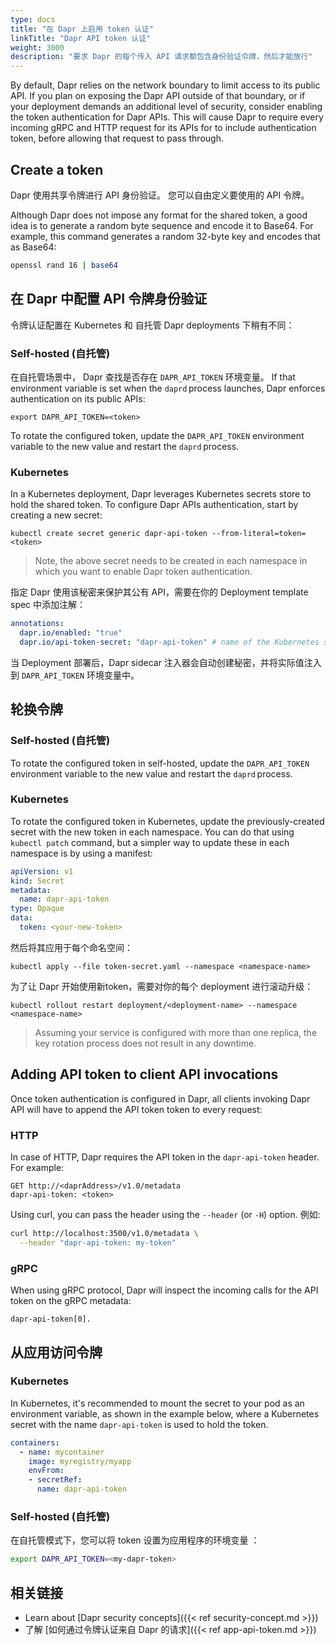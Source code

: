 ```yaml
---
type: docs
title: "在 Dapr 上启用 token 认证"
linkTitle: "Dapr API token 认证"
weight: 3000
description: "要求 Dapr 的每个传入 API 请求都包含身份验证令牌，然后才能放行"
---
```


By default, Dapr relies on the network boundary to limit access to its public API. If you plan on exposing the Dapr API outside of that boundary, or if your deployment demands an additional level of security, consider enabling the token authentication for Dapr APIs. This will cause Dapr to require every incoming gRPC and HTTP request for its APIs for to include authentication token, before allowing that request to pass through.

## Create a token

Dapr 使用共享令牌进行 API 身份验证。 您可以自由定义要使用的 API 令牌。

Although Dapr does not impose any format for the shared token, a good idea is to generate a random byte sequence and encode it to Base64. For example, this command generates a random 32-byte key and encodes that as Base64:

```sh
openssl rand 16 | base64
```

## 在 Dapr 中配置 API 令牌身份验证

令牌认证配置在 Kubernetes 和 自托管 Dapr deployments 下稍有不同：

### Self-hosted (自托管)

在自托管场景中， Dapr 查找是否存在 `DAPR_API_TOKEN` 环境变量。 If that environment variable is set when the `daprd` process launches, Dapr enforces authentication on its public APIs:

```shell
export DAPR_API_TOKEN=<token>
```

To rotate the configured token, update the `DAPR_API_TOKEN` environment variable to the new value and restart the `daprd` process.

### Kubernetes

In a Kubernetes deployment, Dapr leverages Kubernetes secrets store to hold the shared token. To configure Dapr APIs authentication, start by creating a new secret:

```shell
kubectl create secret generic dapr-api-token --from-literal=token=<token>
```

> Note, the above secret needs to be created in each namespace in which you want to enable Dapr token authentication.

指定 Dapr 使用该秘密来保护其公有 API，需要在你的 Deployment template spec 中添加注解：

```yaml
annotations:
  dapr.io/enabled: "true"
  dapr.io/api-token-secret: "dapr-api-token" # name of the Kubernetes secret
```

当 Deployment 部署后，Dapr sidecar 注入器会自动创建秘密，并将实际值注入到 `DAPR_API_TOKEN` 环境变量中。

## 轮换令牌

### Self-hosted (自托管)

To rotate the configured token in self-hosted, update the `DAPR_API_TOKEN` environment variable to the new value and restart the `daprd` process.

### Kubernetes

To rotate the configured token in Kubernetes, update the previously-created secret with the new token in each namespace. You can do that using `kubectl patch` command, but a simpler way to update these in each namespace is by using a manifest:

```yaml
apiVersion: v1
kind: Secret
metadata:
  name: dapr-api-token
type: Opaque
data:
  token: <your-new-token>
```

然后将其应用于每个命名空间：

```shell
kubectl apply --file token-secret.yaml --namespace <namespace-name>
```

为了让 Dapr 开始使用新token，需要对你的每个 deployment 进行滚动升级：

```shell
kubectl rollout restart deployment/<deployment-name> --namespace <namespace-name>
```

> Assuming your service is configured with more than one replica, the key rotation process does not result in any downtime.

## Adding API token to client API invocations

Once token authentication is configured in Dapr, all clients invoking Dapr API will have to append the API token token to every request:

### HTTP

In case of HTTP, Dapr requires the API token in the `dapr-api-token` header. For example:

```text
GET http://<daprAddress>/v1.0/metadata
dapr-api-token: <token>
```

Using curl, you can pass the header using the `--header` (or `-H`) option. 例如:

```sh
curl http://localhost:3500/v1.0/metadata \
  --header "dapr-api-token: my-token"
```

### gRPC

When using gRPC protocol, Dapr will inspect the incoming calls for the API token on the gRPC metadata:

```text
dapr-api-token[0].
```

## 从应用访问令牌

### Kubernetes

In Kubernetes, it's recommended to mount the secret to your pod as an environment variable, as shown in the example below, where a Kubernetes secret with the name `dapr-api-token` is used to hold the token.

```yaml
containers:
  - name: mycontainer
    image: myregistry/myapp
    envFrom:
    - secretRef:
      name: dapr-api-token
```

### Self-hosted (自托管)

在自托管模式下，您可以将 token 设置为应用程序的环境变量 ：

```sh
export DAPR_API_TOKEN=<my-dapr-token>
```

## 相关链接

- Learn about [Dapr security concepts]({{< ref security-concept.md >}})
- 了解 [如何通过令牌认证来自 Dapr 的请求]({{< ref app-api-token.md >}})
